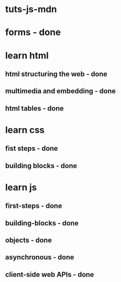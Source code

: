 # tuts-js-mdn



# forms - done

# learn html
## html structuring the web - done
## multimedia and embedding - done
## html tables - done

# learn css
## fist steps - done
## building blocks - done

# learn js
## first-steps - done
## building-blocks - done
## objects - done
## asynchronous - done
## client-side web APIs - done

